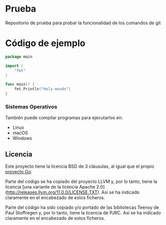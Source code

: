 # Prueba

Repositorio de prueba para probar la funcionalidad de los comandos de git

# Código de ejemplo
```go
package main

import (
    "fmt"
)

func main() {
    fmt.Println("Hola mundo")
}
```

### Sistemas Operativos

También puede compilar programas para ejecutarlos en:
- Linux 
- macOS 
- Windows

## Licencia

Este proyecto tiene la licencia BSD de 3 cláusulas, al igual que el propio [proyecto Go](https://golang.org/LICENSE).

Parte del código se ha copiado del proyecto LLVM y, por lo tanto, tiene la licencia [una variante de la licencia Apache 2.0] (http://releases.llvm.org/11.0.0/LICENSE.TXT). Así se ha indicado claramente en el encabezado de estos ficheros.

Parte del código ha sido copiado y/o portado de las bibliotecas Teensy de Paul Stoffregen y, por lo tanto, tiene la licencia de PJRC. Así se ha indicado claramente en el encabezado de estos ficheros.
